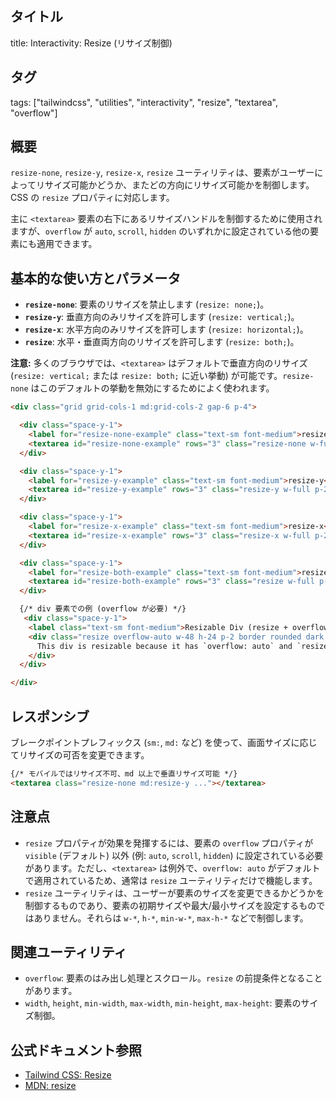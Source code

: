 ## タイトル
title: Interactivity: Resize (リサイズ制御)

## タグ
tags: ["tailwindcss", "utilities", "interactivity", "resize", "textarea", "overflow"]

## 概要
`resize-none`, `resize-y`, `resize-x`, `resize` ユーティリティは、要素がユーザーによってリサイズ可能かどうか、またどの方向にリサイズ可能かを制御します。CSS の `resize` プロパティに対応します。

主に `<textarea>` 要素の右下にあるリサイズハンドルを制御するために使用されますが、`overflow` が `auto`, `scroll`, `hidden` のいずれかに設定されている他の要素にも適用できます。

## 基本的な使い方とパラメータ

*   **`resize-none`**: 要素のリサイズを禁止します (`resize: none;`)。
*   **`resize-y`**: 垂直方向のみリサイズを許可します (`resize: vertical;`)。
*   **`resize-x`**: 水平方向のみリサイズを許可します (`resize: horizontal;`)。
*   **`resize`**: 水平・垂直両方向のリサイズを許可します (`resize: both;`)。

**注意:** 多くのブラウザでは、`<textarea>` はデフォルトで垂直方向のリサイズ (`resize: vertical;` または `resize: both;` に近い挙動) が可能です。`resize-none` はこのデフォルトの挙動を無効にするためによく使われます。

```html
<div class="grid grid-cols-1 md:grid-cols-2 gap-6 p-4">

  <div class="space-y-1">
    <label for="resize-none-example" class="text-sm font-medium">resize-none</label>
    <textarea id="resize-none-example" rows="3" class="resize-none w-full p-2 border rounded dark:bg-gray-800 dark:border-gray-700 focus:outline-none focus:ring-2 focus:ring-blue-500" placeholder="Cannot be resized"></textarea>
  </div>

  <div class="space-y-1">
    <label for="resize-y-example" class="text-sm font-medium">resize-y</label>
    <textarea id="resize-y-example" rows="3" class="resize-y w-full p-2 border rounded dark:bg-gray-800 dark:border-gray-700 focus:outline-none focus:ring-2 focus:ring-green-500" placeholder="Resizable vertically"></textarea>
  </div>

  <div class="space-y-1">
    <label for="resize-x-example" class="text-sm font-medium">resize-x</label>
    <textarea id="resize-x-example" rows="3" class="resize-x w-full p-2 border rounded dark:bg-gray-800 dark:border-gray-700 focus:outline-none focus:ring-2 focus:ring-red-500" placeholder="Resizable horizontally"></textarea>
  </div>

  <div class="space-y-1">
    <label for="resize-both-example" class="text-sm font-medium">resize (both)</label>
    <textarea id="resize-both-example" rows="3" class="resize w-full p-2 border rounded dark:bg-gray-800 dark:border-gray-700 focus:outline-none focus:ring-2 focus:ring-purple-500" placeholder="Resizable in both directions"></textarea>
  </div>

  {/* div 要素での例 (overflow が必要) */}
   <div class="space-y-1">
    <label class="text-sm font-medium">Resizable Div (resize + overflow)</label>
    <div class="resize overflow-auto w-48 h-24 p-2 border rounded dark:bg-gray-800 dark:border-gray-700">
      This div is resizable because it has `overflow: auto` and `resize`.
    </div>
  </div>

</div>
```

## レスポンシブ

ブレークポイントプレフィックス (`sm:`, `md:` など) を使って、画面サイズに応じてリサイズの可否を変更できます。

```html
{/* モバイルではリサイズ不可、md 以上で垂直リサイズ可能 */}
<textarea class="resize-none md:resize-y ..."></textarea>
```

## 注意点

*   `resize` プロパティが効果を発揮するには、要素の `overflow` プロパティが `visible` (デフォルト) 以外 (例: `auto`, `scroll`, `hidden`) に設定されている必要があります。ただし、`<textarea>` は例外で、`overflow: auto` がデフォルトで適用されているため、通常は `resize` ユーティリティだけで機能します。
*   `resize` ユーティリティは、ユーザーが要素のサイズを変更できるかどうかを制御するものであり、要素の初期サイズや最大/最小サイズを設定するものではありません。それらは `w-*`, `h-*`, `min-w-*`, `max-h-*` などで制御します。

## 関連ユーティリティ

*   `overflow`: 要素のはみ出し処理とスクロール。`resize` の前提条件となることがあります。
*   `width`, `height`, `min-width`, `max-width`, `min-height`, `max-height`: 要素のサイズ制御。

## 公式ドキュメント参照
*   [Tailwind CSS: Resize](https://tailwindcss.com/docs/resize)
*   [MDN: resize](https://developer.mozilla.org/en-US/docs/Web/CSS/resize)